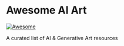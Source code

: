 # Awesome AI Art
[![Awesome](https://awesome.re/badge.svg)](https://awesome.re)

A curated list of AI & Generative Art resources
